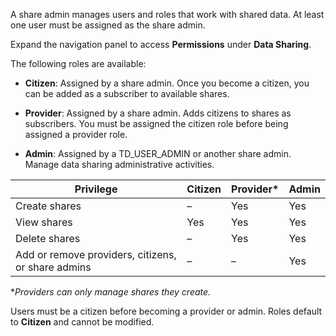
A share admin manages users and roles that work with shared data. At least one user must be assigned as the share admin.

Expand the navigation panel to access **Permissions** under **Data Sharing**.

The following roles are available:

-   **Citizen**: Assigned by a share admin. Once you become a citizen, you can be added as a subscriber to available shares.

-   **Provider**: Assigned by a share admin. Adds citizens to shares as subscribers. You must be assigned the citizen role before being assigned a provider role.

-   **Admin**: Assigned by a TD_USER_ADMIN or another share admin. Manage data sharing administrative activities.


|Privilege|Citizen|Provider*|Admin|
|---------|-------|---------|-----|
|Create shares|–|Yes|Yes|
|View shares|Yes|Yes|Yes|
|Delete shares|–|Yes|Yes|
|Add or remove providers, citizens, or share admins|–|–|Yes|


**Providers can only manage shares they create.*

Users must be a citizen before becoming a provider or admin. Roles default to **Citizen** and cannot be modified.

